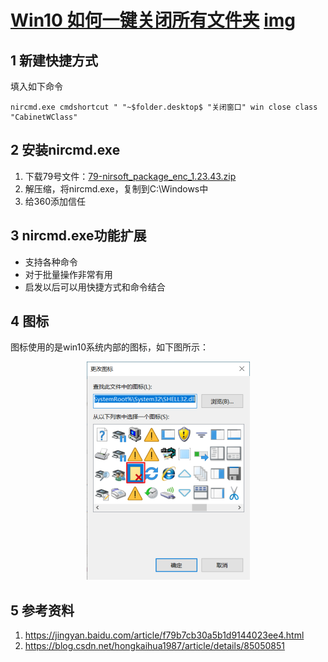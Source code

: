 # [Win10 如何一键关闭所有文件夹](./)    [img](./img)  

## 1 新建快捷方式   

填入如下命令   

```
nircmd.exe cmdshortcut " "~$folder.desktop$ "关闭窗口" win close class "CabinetWClass"
```

## 2 安装nircmd.exe   

1. 下载79号文件：[79-nirsoft_package_enc_1.23.43.zip](E:\00-software-installation)    
2. 解压缩，将nircmd.exe，复制到C:\Windows中    
3. 给360添加信任   



## 3 nircmd.exe功能扩展     

- 支持各种命令    
- 对于批量操作非常有用  
- 启发以后可以用快捷方式和命令结合  



## 4 图标   

图标使用的是win10系统内部的图标，如下图所示：  
<center>
<img src="./img/12-1.png" alt="12-1" style="zoom: 50%;" />  
</center> 


## 5 参考资料   

1. https://jingyan.baidu.com/article/f79b7cb30a5b1d9144023ee4.html    
2. https://blog.csdn.net/hongkaihua1987/article/details/85050851      